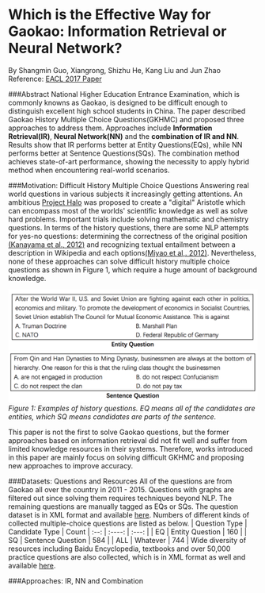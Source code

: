 Which is the Effective Way for Gaokao: Information Retrieval or Neural Network?
===================
By Shangmin Guo, Xiangrong, Shizhu He, Kang Liu and Jun Zhao
Reference: [EACL 2017 Paper][2] 

###Abstract
National Higher Education Entrance Examination, which is commonly knowns as Gaokao, is designed to be difficult enough to distinguish excellent high school students in China. The paper described Gaokao History Multiple Choice Questions(GKHMC) and proposed three approaches to address them. Approaches include **Information Retrieval(IR)**, **Neural Network(NN)** and the **combination of IR and NN**. Results show that IR performs better at Entity Questions(EQs), while NN performs better at Sentence Questions(SQs). The combination method achieves state-of-art performance, showing the necessity to apply hybrid method when encountering real-world scenarios.


###Motivation: Difficult History Multiple Choice Questions
Answering real world questions in various subjects it increasingly getting attentions. An ambitious [Project Halo][3] was proposed to create a "digital" Aristotle which can encompass most of the worlds'  scientific knowledge as well as solve hard problems. Important trials include solving mathematic and chemistry questions. In terms of the history questions, there are some NLP attempts for yes-no questions: determining the correctness of the original position [(Kanayama et al., 2012)][4] and recognizing textual entailment between a description in Wikipedia and each options[(Miyao et al,. 2012)][5]. Nevertheless, none of these approaches can solve difficult history multiple choice questions as shown in Figure 1, which require a huge amount of background knowledge. 

![](https://github.com/ztlbells/cs269-nlp-4-ml/blob/master/summary/F1a.png?raw=true)
![](https://github.com/ztlbells/cs269-nlp-4-ml/blob/master/summary/F1b.png?raw=true)
*Figure 1: Examples of history questions. EQ means all of the candidates are entities, which SQ means candidates are parts of the sentence.*

This paper is not the first to solve Gaokao questions, but the former approaches based on information retrieval did not fit well and suffer from limited knowledge resources in their systems. Therefore, works introduced in this paper are mainly focus on solving difficult GKHMC and proposing new approaches to improve accuracy.

###Datasets: Questions and Resources
All of the questions are from Gaokao all over the country in 2011 - 2015. Questions with graphs are filtered out since solving them requires techniques beyond NLP. The remaining questions are manually tagged as EQs or SQs. The question dataset is in XML format and available [here][1]. Numbers of different kinds of collected multiple-choice questions are listed as below. 
| Question Type | Candidate Type | Count
| :--: | :----: | :---: |
| EQ | Entity Question | 160 |
| SQ | Sentence Question | 584 |
| ALL | Whatever | 744 |
Wide diversity of resources including Baidu Encyclopedia, textbooks and over 50,000 practice questions are also collected, which is in XML format as well and available [here][6].

###Approaches: IR, NN and Combination


[1]: https://github.com/IACASNLPIR/GKHMC/blob/master/data/Gaokao744.xml
[2]: http://www.aclweb.org/anthology/E17-1011
[3]: https://www.aaai.org/ojs/index.php/aimagazine/article/view/1783/1681
[4]: http://www.aclweb.org/anthology/C12-1084
[5]: https://dl.acm.org/citation.cfm?id=2382595
[6]: https://github.com/IACASNLPIR/GKHMC/blob/master/data/tiku.xml
